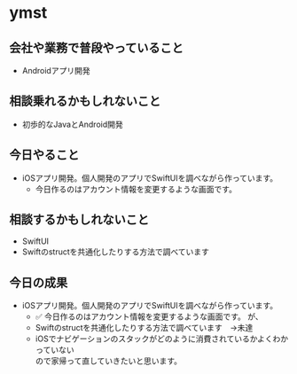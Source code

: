 # ymst


## 会社や業務で普段やっていること

- Androidアプリ開発

## 相談乗れるかもしれないこと

- 初歩的なJavaとAndroid開発

## 今日やること

- iOSアプリ開発。個人開発のアプリでSwiftUIを調べながら作っています。
    - 今日作るのはアカウント情報を変更するような画面です。

## 相談するかもしれないこと

- SwiftUI
- Swiftのstructを共通化したりする方法で調べています

## 今日の成果
- iOSアプリ開発。個人開発のアプリでSwiftUIを調べながら作っています。  
    - :white_check_mark: 今日作るのはアカウント情報を変更するような画面です。
    が、
    - Swiftのstructを共通化したりする方法で調べています　→未達
    - iOSでナビゲーションのスタックがどのように消費されているかよくわかっていない  
    ので家帰って直していきたいと思います。